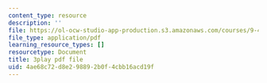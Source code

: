 ```yaml
---
content_type: resource
description: ''
file: https://ol-ocw-studio-app-production.s3.amazonaws.com/courses/9-40-introduction-to-neural-computation-spring-2018/4ae68c72d8e298892b0f4cbb16acd19f_3GC721pNRLE.pdf
file_type: application/pdf
learning_resource_types: []
resourcetype: Document
title: 3play pdf file
uid: 4ae68c72-d8e2-9889-2b0f-4cbb16acd19f
---
```

